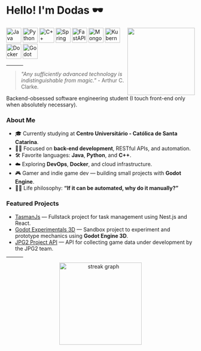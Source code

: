 # Hello! I'm Dodas 🕶

<img src="https://media1.tenor.com/m/9TXY0w_frwkAAAAC/crow-with-knife-caw.gif" align="right" width="180"/>

<div align="left">
  <img alt="Java SVG" src="https://www.svgrepo.com/show/452234/java.svg" width="40"/>
  <img alt="Python SVG" src="https://www.svgrepo.com/show/452091/python.svg" width="40"/>
  <img alt="C++ SVG" src="https://www.svgrepo.com/show/452183/cpp.svg" width="40"/>
  <img alt="Spring SVG" src="https://www.svgrepo.com/show/354380/spring-icon.svg" width="40"/>
  <img alt="FastAPI SVG" src="https://icon.icepanel.io/Technology/svg/FastAPI.svg" width="40"/>
  <img alt="MongoDB SVG" src="https://icon.icepanel.io/Technology/svg/MongoDB.svg" width="40"/>
  <img alt="Kubernetes SVG" src="https://icon.icepanel.io/Technology/svg/Kubernetes.svg" width="40"/>
  <img alt="Docker SVG" src="https://icon.icepanel.io/Technology/svg/Docker.svg" width="40"/>
  <img alt="Godot Engine SVG" src="https://icon.icepanel.io/Technology/svg/Godot-Engine.svg" width="40"/>
</div>

<hr width="45px">

> *"Any sufficiently advanced technology is indistinguishable from magic."* - Arthur C. Clarke.

Backend-obsessed software engineering student (I touch front-end only when absolutely necessary).

### About Me

- 🎓 Currently studying at **Centro Universitário - Católica de Santa Catarina**.
- 👨‍💻 Focused on **back-end development**, RESTful APIs, and automation.
- 🛠️ Favorite languages: **Java**, **Python**, and **C++**.
- ☁️ Exploring **DevOps**, **Docker**, and cloud infrastructure.
- 🎮 Gamer and indie game dev — building small projects with **Godot Engine**.
- 🧑‍🚀 Life philosophy: **“If it can be automated, why do it manually?”**

### Featured Projects

- [TasmanJs](https://github.com/doda-s/task-manager-js) — Fullstack project for task management using Nest.js and React.
- [Godot Experimentals 3D](https://github.com/doda-s/task-manager-js) — Sandbox project to experiment and prototype mechanics using **Godot Engine 3D**.
- [JPG2 Project API](https://github.com/doda-s/api-server-side) — API for collecting game data under development by the JPG2 team.

<hr width="45px">

<div align="center">
  <img src="https://streak-stats.demolab.com?user=doda-s&locale=en&mode=daily&theme=dark&hide_border=false&border_radius=5&order=3" height="220" alt="streak graph"  />
</div>
